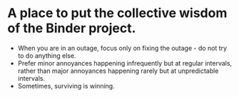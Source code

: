 # A place to put the collective wisdom of the Binder project.

- When you are in an outage, focus only on fixing the outage - do not try to do anything else.
- Prefer minor annoyances happening infrequently but at regular intervals, rather than major annoyances happening rarely but at unpredictable intervals.
- Sometimes, surviving is winning.
